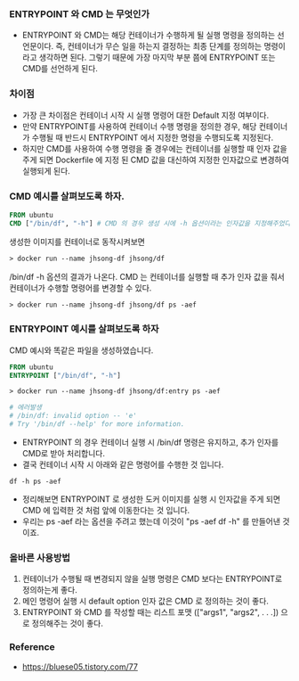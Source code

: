 ### ENTRYPOINT 와 CMD 는 무엇인가
- ENTRYPOINT 와 CMD는 해당 컨테이너가 수행하게 될 실행 명령을 정의하는 선언문이다.
 즉, 컨테이너가 무슨 일을 하는지 결정하는 최종 단계를 정의하는 명령이라고 생각하면 된다. 그렇기 때문에 가장 마지막 부분 쯤에 ENTRYPOINT 또는 CMD를 선언하게 된다.
 
### 차이점
- 가장 큰 차이점은 컨테이너 시작 시 실행 명령어 대한 Default 지정 여부이다.
- 만약 ENTRYPOINT를 사용하여 컨테이너 수행 명령을 정의한 경우, 해당 컨테이너가 수행될 때 반드시 ENTRYPOINT 에서 지정한 명령을 수행되도록 지정된다.
- 하지만 CMD를 사용하여 수행 명령을 줄 경우에는 컨테이너를 실행할 때 인자 값을 주게 되면 Dockerfile 에 지정 된 CMD 값을 대신하여 지정한 인자값으로 변경하여 실행되게 된다.

### CMD 예시를 살펴보도록 하자.
```dockerfile
FROM ubuntu
CMD ["/bin/df", "-h"] # CMD 의 경우 생성 시에 -h 옵션이라는 인자값을 지정해주었다.
```

생성한 이미지를 컨테이너로 동작시켜보면
```dockerfile
> docker run --name jhsong-df jhsong/df
```

/bin/df -h 옵션의 결과가 나온다.
CMD 는 컨테이너를 실행할 때 추가 인자 값을 줘서 컨테이너가 수행할 명령어를 변경할 수 있다.
```dockerfile
> docker run --name jhsong-df jhsong/df ps -aef
```

### ENTRYPOINT 예시를 살펴보도록 하자
CMD 예시와 똑같은 파일을 생성하였습니다.
```dockerfile
FROM ubuntu 
ENTRYPOINT ["/bin/df", "-h"]

> docker run --name jhsong-df jhsong/df:entry ps -aef

# 에러발생
# /bin/df: invalid option -- 'e' 
# Try '/bin/df --help' for more information.
```
- ENTRYPOINT 의 경우 컨테이너 실행 시 /bin/df 명령은 유지하고, 추가 인자를 CMD로 받아 처리합니다.
- 결국 컨테이너 시작 시 아래와 같은 명령어를 수행한 것 입니다.
```
df -h ps -aef
```
- 정리해보면 ENTRYPOINT 로 생성한 도커 이미지를 실행 시 인자값을 주게 되면 CMD 에 입력한 것 처럼 앞에 이동한다는 것 입니다.
- 우리는 ps -aef 라는 옵션을 주려고 했는데 이것이 "ps -aef df -h" 를 만들어낸 것 이죠.

### 올바른 사용방법
1. 컨테이너가 수행될 때 변경되지 않을 실행 명령은 CMD 보다는 ENTRYPOINT로 정의하는게 좋다.
2. 메인 명령어 실행 시 default option 인자 값은 CMD 로 정의하는 것이 좋다.
3. ENTRYPOINT 와 CMD 를 작성할 때는 리스트 포맷 (["args1", "args2", . . .]) 으로 정의해주는 것이 좋다.


### Reference
- https://bluese05.tistory.com/77